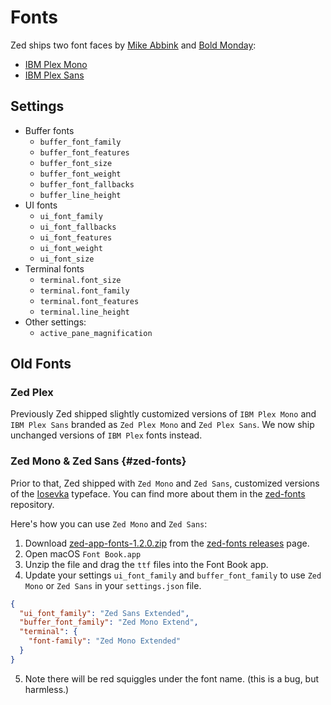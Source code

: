 # Fonts

<!--
TBD: WIP. Zed Fonts documentation. This is currently not linked from SUMMARY.md are so unpublished.
-->

Zed ships two font faces by [Mike Abbink](https://mikeabbink.com/typefaces/) and [Bold Monday](https://boldmonday.com/custom/ibm/):

- [IBM Plex Mono](https://fonts.google.com/specimen/IBM+Plex+Mono)
- [IBM Plex Sans](https://fonts.google.com/specimen/IBM+Plex+Sans)

## Settings

<!--
TBD: Explain various font settings in Zed.
-->

- Buffer fonts
  - `buffer_font_family`
  - `buffer_font_features`
  - `buffer_font_size`
  - `buffer_font_weight`
  - `buffer_font_fallbacks`
  - `buffer_line_height`
- UI fonts
  - `ui_font_family`
  - `ui_font_fallbacks`
  - `ui_font_features`
  - `ui_font_weight`
  - `ui_font_size`
- Terminal fonts
  - `terminal.font_size`
  - `terminal.font_family`
  - `terminal.font_features`
  - `terminal.line_height`
- Other settings:
  - `active_pane_magnification`

## Old Fonts

### Zed Plex

Previously Zed shipped slightly customized versions of `IBM Plex Mono` and `IBM Plex Sans` branded as `Zed Plex Mono` and `Zed Plex Sans`. We now ship unchanged versions of `IBM Plex` fonts instead.

### Zed Mono & Zed Sans {#zed-fonts}

Prior to that, Zed shipped with `Zed Mono` and `Zed Sans`, customized versions of the [Iosevka](https://typeof.net/Iosevka/) typeface. You can find more about them in the [zed-fonts](https://github.com/zed-industries/zed-fonts/) repository.

Here's how you can use `Zed Mono` and `Zed Sans`:

1. Download [zed-app-fonts-1.2.0.zip](https://github.com/zed-industries/zed-fonts/releases/download/1.2.0/zed-app-fonts-1.2.0.zip) from the [zed-fonts releases](https://github.com/zed-industries/zed-fonts/releases) page.
2. Open macOS `Font Book.app`
3. Unzip the file and drag the `ttf` files into the Font Book app.
4. Update your settings `ui_font_family` and `buffer_font_family` to use `Zed Mono` or `Zed Sans` in your `settings.json` file.

```json
{
  "ui_font_family": "Zed Sans Extended",
  "buffer_font_family": "Zed Mono Extend",
  "terminal": {
    "font-family": "Zed Mono Extended"
  }
}
```

5. Note there will be red squiggles under the font name. (this is a bug, but harmless.)
